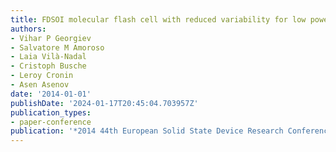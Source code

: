 ```yaml
---
title: FDSOI molecular flash cell with reduced variability for low power flash applications
authors:
- Vihar P Georgiev
- Salvatore M Amoroso
- Laia Vilà-Nadal
- Cristoph Busche
- Leroy Cronin
- Asen Asenov
date: '2014-01-01'
publishDate: '2024-01-17T20:45:04.703957Z'
publication_types:
- paper-conference
publication: '*2014 44th European Solid State Device Research Conference (ESSDERC)*'
---
```


